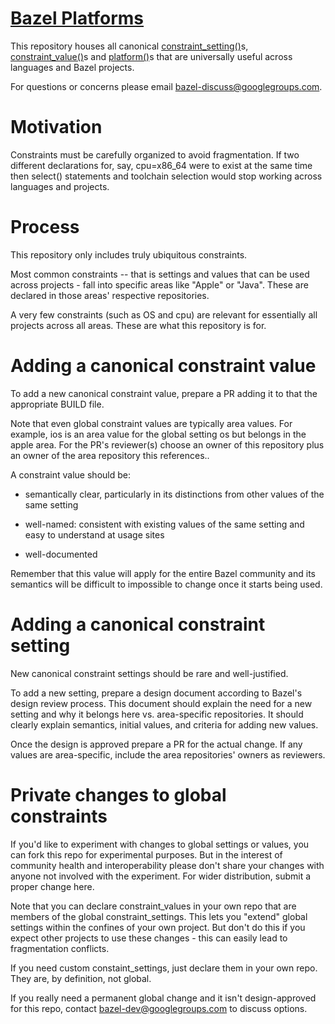 # [Bazel Platforms](https://bazel.build)

This repository houses all canonical
[constraint_setting()](https://docs.bazel.build/versions/master/be/platform.html#constraint_setting)s,
[constraint_value()](https://docs.bazel.build/versions/master/be/platform.html#constraint_value)s
and
[platform()](https://docs.bazel.build/versions/master/be/platform.html#platform)s
that are universally useful across languages and Bazel projects.

For questions or concerns please email
[bazel-discuss@googlegroups.com](mailto://bazel-discuss@googlegroups.com).

# Motivation

Constraints must be carefully organized to avoid fragmentation. If two different
declarations for, say, cpu=x86_64 were to exist at the same time then select()
statements and toolchain selection would stop working across languages and
projects.

# Process

This repository only includes truly ubiquitous constraints.

Most common constraints -- that is settings and values that can be used across
projects - fall into specific areas like "Apple" or "Java". These are declared
in those areas' respective repositories.

A very few constraints (such as OS and cpu) are relevant for essentially all
projects across all areas. These are what this repository is for.

# Adding a canonical constraint value

To add a new canonical constraint value, prepare a PR adding it to that the
appropriate BUILD file.

Note that even global constraint values are typically area values. For example,
ios is an area value for the global setting os but belongs in the apple area.
For the PR's reviewer(s) choose an owner of this repository plus an owner of the
area repository this references..

A constraint value should be:

-   semantically clear, particularly in its distinctions from other values of
    the same setting

-   well-named: consistent with existing values of the same setting and easy to
    understand at usage sites

-   well-documented

Remember that this value will apply for the entire Bazel community and its
semantics will be difficult to impossible to change once it starts being used.

# Adding a canonical constraint setting

New canonical constraint settings should be rare and well-justified.

To add a new setting, prepare a design document according to Bazel's design
review process. This document should explain the need for a new setting and why
it belongs here vs. area-specific repositories. It should clearly explain
semantics, initial values, and criteria for adding new values.

Once the design is approved prepare a PR for the actual change. If any values
are area-specific, include the area repositories' owners as reviewers.

# Private changes to global constraints

If you'd like to experiment with changes to global settings or values, you can
fork this repo for experimental purposes. But in the interest of community
health and interoperability please don't share your changes with anyone not
involved with the experiment. For wider distribution, submit a proper change
here.

Note that you can declare constraint_values in your own repo that are members of
the global constraint_settings. This lets you "extend" global settings within
the confines of your own project. But don't do this if you expect other projects
to use these changes - this can easily lead to fragmentation conflicts.

If you need custom constaint_settings, just declare them in your own repo. They
are, by definition, not global.

If you really need a permanent global change and it isn't design-approved for
this repo, contact
[bazel-dev@googlegroups.com](mailto://bazel-dev@googlegroups.com) to discuss
options.
